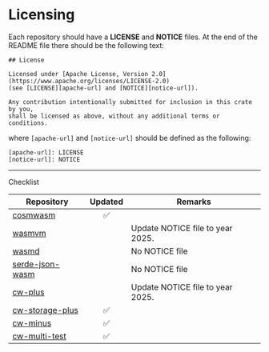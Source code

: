 # Licensing

Each repository should have a **LICENSE** and **NOTICE** files.
At the end of the README file there should be the following text: 

```text
## License

Licensed under [Apache License, Version 2.0](https://www.apache.org/licenses/LICENSE-2.0)
(see [LICENSE][apache-url] and [NOTICE][notice-url]).

Any contribution intentionally submitted for inclusion in this crate by you,
shall be licensed as above, without any additional terms or conditions.
```

where `[apache-url]` and `[notice-url]` should be defined as the following:

```text
[apache-url]: LICENSE
[notice-url]: NOTICE
```

---

Checklist

| Repository        | Updated | Remarks                          |
|-------------------|:-------:|----------------------------------|
| [cosmwasm]        |    ✅    |                                  |
| [wasmvm]          |         | Update NOTICE file to year 2025. |
| [wasmd]           |         | No NOTICE file                   |
| [serde-json-wasm] |         | No NOTICE file                   |
| [cw-plus]         |         | Update NOTICE file to year 2025. |
| [cw-storage-plus] |    ✅    |                                  |
| [cw-minus]        |    ✅    |                                  |
| [cw-multi-test]   |    ✅    |                                  |

[cosmwasm]: https://github.com/CosmWasm/cosmwasm
[cw-minus]: https://github.com/CosmWasm/cw-minus
[cw-multi-test]: https://github.com/CosmWasm/cw-multi-test
[cw-plus]: https://github.com/CosmWasm/cw-plus
[cw-storage-plus]: https://github.com/CosmWasm/cw-storage-plus
[serde-json-wasm]: https://github.com/CosmWasm/serde-json-wasm
[wasmd]: https://github.com/CosmWasm/wasmd
[wasmvm]: https://github.com/CosmWasm/wasmvm
